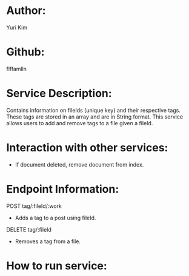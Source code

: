 # Author: 
Yuri Kim

# Github: 
flffamlln

# Service Description: 
Contains information on fileIds (unique key) and their respective tags. These tags are stored in an array and are in String format. This service allows users to add and remove tags to a file given a fileId.

# Interaction with other services: 
- If document deleted, remove document from index.

# Endpoint Information:

POST tag/:fileId/:work

- Adds a tag to a post using fileId.

DELETE tag/:fileId

- Removes a tag from a file.

# How to run service:
